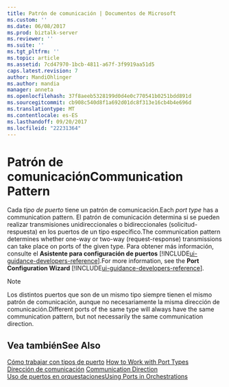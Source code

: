```yaml
---
title: Patrón de comunicación | Documentos de Microsoft
ms.custom: ''
ms.date: 06/08/2017
ms.prod: biztalk-server
ms.reviewer: ''
ms.suite: ''
ms.tgt_pltfrm: ''
ms.topic: article
ms.assetid: 7cd47970-1bcb-4811-a67f-3f9919aa51d5
caps.latest.revision: 7
author: MandiOhlinger
ms.author: mandia
manager: anneta
ms.openlocfilehash: 37f8aeeb5328199d0d4e0c770541b0251bdd891d
ms.sourcegitcommit: cb908c540d8f1a692d01dc8f313e16cb4b4e696d
ms.translationtype: MT
ms.contentlocale: es-ES
ms.lasthandoff: 09/20/2017
ms.locfileid: "22231364"
---
```

# <a name="communication-pattern"></a><span data-ttu-id="5140a-102">Patrón de comunicación</span><span class="sxs-lookup"><span data-stu-id="5140a-102">Communication Pattern</span></span>
<span data-ttu-id="5140a-103">Cada *tipo de puerto* tiene un patrón de comunicación.</span><span class="sxs-lookup"><span data-stu-id="5140a-103">Each *port type* has a communication pattern.</span></span> <span data-ttu-id="5140a-104">El patrón de comunicación determina si se pueden realizar transmisiones unidireccionales o bidireccionales (solicitud-respuesta) en los puertos de un tipo específico.</span><span class="sxs-lookup"><span data-stu-id="5140a-104">The communication pattern determines whether one-way or two-way (request-response) transmissions can take place on ports of the given type.</span></span> <span data-ttu-id="5140a-105">Para obtener más información, consulte el **Asistente para configuración de puertos** [!INCLUDE[ui-guidance-developers-reference](../includes/ui-guidance-developers-reference.md)].</span><span class="sxs-lookup"><span data-stu-id="5140a-105">For more information, see the **Port Configuration Wizard** [!INCLUDE[ui-guidance-developers-reference](../includes/ui-guidance-developers-reference.md)].</span></span>
  
> [!NOTE]
>  <span data-ttu-id="5140a-106">Los distintos puertos que son de un mismo tipo siempre tienen el mismo patrón de comunicación, aunque no necesariamente la misma dirección de comunicación.</span><span class="sxs-lookup"><span data-stu-id="5140a-106">Different ports of the same type will always have the same communication pattern, but not necessarily the same communication direction.</span></span>  
  
## <a name="see-also"></a><span data-ttu-id="5140a-107">Vea también</span><span class="sxs-lookup"><span data-stu-id="5140a-107">See Also</span></span>  
 <span data-ttu-id="5140a-108">[Cómo trabajar con tipos de puerto](../core/how-to-work-with-port-types.md) </span><span class="sxs-lookup"><span data-stu-id="5140a-108">[How to Work with Port Types](../core/how-to-work-with-port-types.md) </span></span>  
 <span data-ttu-id="5140a-109">[Dirección de comunicación](../core/communication-direction.md) </span><span class="sxs-lookup"><span data-stu-id="5140a-109">[Communication Direction](../core/communication-direction.md) </span></span>  
 [<span data-ttu-id="5140a-110">Uso de puertos en orquestaciones</span><span class="sxs-lookup"><span data-stu-id="5140a-110">Using Ports in Orchestrations</span></span>](../core/using-ports-in-orchestrations.md)